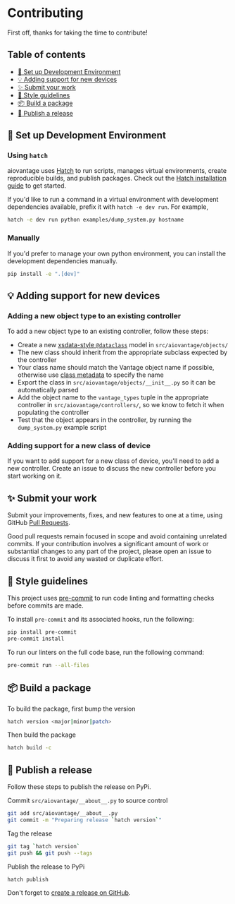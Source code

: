 # Contributing

First off, thanks for taking the time to contribute!

## Table of contents

<!-- START doctoc generated TOC please keep comment here to allow auto update -->
<!-- DON'T EDIT THIS SECTION, INSTEAD RE-RUN doctoc TO UPDATE -->

- [🔨 Set up Development Environment](#-set-up-development-environment)
- [💡 Adding support for new devices](#-adding-support-for-new-devices)
- [✨ Submit your work](#-submit-your-work)
- [🎨 Style guidelines](#-style-guidelines)
- [📦️ Build a package](#%EF%B8%8F-build-a-package)
- [🚀 Publish a release](#-publish-a-release)

<!-- END doctoc generated TOC please keep comment here to allow auto update -->

## 🔨 Set up Development Environment

### Using `hatch`

aiovantage uses [Hatch](https://hatch.pypa.io/) to run scripts, manages virtual environments, create reproducible builds, and publish packages. Check out the [Hatch installation guide](https://hatch.pypa.io/latest/install/) to get started.

If you'd like to run a command in a virtual environment with development dependencies available, prefix it with `hatch -e dev run`. For example,

```bash
hatch -e dev run python examples/dump_system.py hostname
```

### Manually

If you'd prefer to manage your own python environment, you can install the development dependencies manually.

```bash
pip install -e ".[dev]"
```

## 💡 Adding support for new devices

### Adding a new object type to an existing controller

To add a new object type to an existing controller, follow these steps:

- Create a new [xsdata-style `@dataclass`](https://xsdata.readthedocs.io/en/latest/models.html) model in `src/aiovantage/objects/`
- The new class should inherit from the appropriate subclass expected by the controller
- Your class name should match the Vantage object name if possible, otherwise use [class metadata](https://xsdata.readthedocs.io/en/latest/models.html#class-metadata) to specify the name
- Export the class in `src/aiovantage/objects/__init__.py` so it can be automatically parsed
- Add the object name to the `vantage_types` tuple in the appropriate controller in `src/aiovantage/controllers/`, so we know to fetch it when populating the controller
- Test that the object appears in the controller, by running the `dump_system.py` example script

### Adding support for a new class of device

If you want to add support for a new class of device, you'll need to add a new controller. Create an issue to discuss the new controller before you start working on it.

## ✨ Submit your work

Submit your improvements, fixes, and new features to one at a time, using GitHub [Pull Requests](https://docs.github.com/pull-requests/collaborating-with-pull-requests/proposing-changes-to-your-work-with-pull-requests/about-pull-requests).

Good pull requests remain focused in scope and avoid containing unrelated commits. If your contribution involves a significant amount of work or substantial changes to any part of the project, please open an issue to discuss it first to avoid any wasted or duplicate effort.

## 🎨 Style guidelines

This project uses [pre-commit](https://pre-commit.com/) to run code linting and formatting checks before commits are made.

To install `pre-commit` and its associated hooks, run the following:

```bash
pip install pre-commit
pre-commit install
```

To run our linters on the full code base, run the following command:

```bash
pre-commit run --all-files
```

## 📦️ Build a package

To build the package, first bump the version

```bash
hatch version <major|minor|patch>
```

Then build the package

```bash
hatch build -c
```

## 🚀 Publish a release

Follow these steps to publish the release on PyPi.

Commit `src/aiovantage/__about__.py` to source control

```bash
git add src/aiovantage/__about__.py
git commit -m "Preparing release `hatch version`"
```

Tag the release

```bash
git tag `hatch version`
git push && git push --tags
```

Publish the release to PyPi

```bash
hatch publish
```

Don't forget to [create a release on GitHub](https://github.com/loopj/aiovantage/releases/new).
